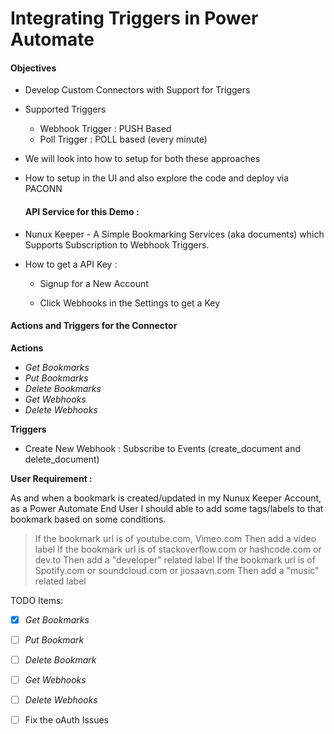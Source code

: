 # Integrating Triggers in Power Automate



#### Objectives

- Develop Custom Connectors with Support for Triggers
- Supported Triggers 
  - Webhook Trigger : PUSH Based
  - Poll Trigger : POLL based (every minute)
- We will look into how to setup for both these approaches
- How to setup in the UI and also explore the code and deploy via PACONN

	#### API Service for this Demo :

- Nunux Keeper - A Simple Bookmarking Services (aka documents) which Supports Subscription to Webhook Triggers.

- How to get a API Key : 

  - Signup for a New Account

  - Click Webhooks in the Settings to get a Key

    

#### Actions and Triggers for the Connector

**Actions**

- *Get Bookmarks*
- *Put Bookmarks*
- *Delete Bookmarks*
- *Get Webhooks*
- *Delete Webhooks*

**Triggers**

- Create New Webhook : Subscribe to Events (create_document and delete_document)


**User Requirement :**

As and when a bookmark is created/updated in my Nunux Keeper Account, as a Power Automate End User I should able to add some tags/labels to that bookmark based on some conditions.

> If the bookmark url is of youtube.com, Vimeo.com Then add a video label
> If the bookmark url is of stackoverflow.com or hashcode.com or dev.to Then add a "developer" related label
> If the bookmark url is of Spotify.com or soundcloud.com or jiosaavn.com Then add a "music" related label



TODO Items:

- [x] *Get Bookmarks*
- [ ] *Put Bookmark*
- [ ] *Delete Bookmark*
- [ ] *Get Webhooks*
- [ ] *Delete Webhooks*
- [ ] Fix the oAuth Issues




